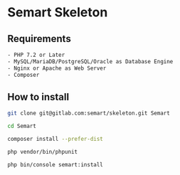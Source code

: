# Semart Skeleton

## Requirements

```bash
- PHP 7.2 or Later
- MySQL/MariaDB/PostgreSQL/Oracle as Database Engine
- Nginx or Apache as Web Server
- Composer

```

## How to install

```bash
git clone git@gitlab.com:semart/skeleton.git Semart

cd Semart

composer install --prefer-dist

php vendor/bin/phpunit

php bin/console semart:install
```
